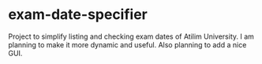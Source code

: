 # exam-date-specifier
Project to simplify listing and checking exam dates of Atilim University.
I am planning to make it more dynamic and useful. Also planning to add a nice GUI.
